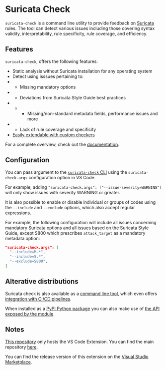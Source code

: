 # Suricata Check

`suricata-check` is a command line utility to provide feedback on [Suricata](https://github.com/OISF/suricata) rules.
The tool can detect various issues including those covering syntax validity, interpretability, rule specificity, rule coverage, and efficiency.

## Features

`suricata-check`, offers the following features:

- Static analysis without Suricata installation for any operating system
- Detect using isssues pertaining to:
- - Missing mandatory options
- - Deviations from Suricata Style Guide best practices
- - - Missing/non-standard metadata fields, performance issues and more
- - Lack of rule coverage and specificity
- [Easily extendable with custom checkers](https://suricata-check.teuwen.net/checker.html)

For a complete overview, check out the [documentation](https://suricata-check.teuwen.net/).

## Configuration

You can pass argument to the [`suricata-check` CLI]() using the `suricata-check.args` configuration option in VS Code.

For example, adding `"suricata-check.args": ["--issue-severity=WARNING"]` will only show issues with severity WARNING or greater.

It is also possible to enable or disable individual or groups of codes using the `--include` and `--exclude` options, which also accept regular expressions.

For example, the following configuration will include all issues concerning mandatory Suricata options and all issues based on the Suricata Style Guide, except S800 which prescribes `attack_target` as a mandatory metadata option:
```json
"suricata-check.args": [
  "--include=M.*",
  "--include=S.*",
  "--exclude=S800",
]
```

## Alterative distributions

Suricata check is also available as a [command line tool](https://suricata-check.teuwen.net/cli_usage.html), which even offers [integration with CI/CD pipelines](https://suricata-check.teuwen.net/ci_cd.html).

When installed as a [PyPI Python package](https://pypi.org/project/suricata-check) you can also make use of [the API exposed by the module](https://suricata-check.teuwen.net/api_usage.html).

## Notes

[This repository](https://github.com/Koen1999/vscode-suricata-check-extension) only hosts the VS Code Extension. You can find the main repository [here](https://github.com/Koen1999/suricata-check).

You can find the release version of this extension on the [Visual Studio Marketplace](https://marketplace.visualstudio.com/items?itemName=Koen1999.suricata-check).
